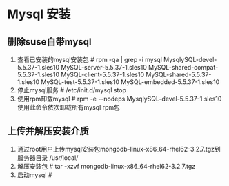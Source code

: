 # Mysql 安装 #
## 删除suse自带mysql ##
1. 查看已安装的mysql安装包
	\# rpm -qa | grep -i mysql
	MysqlySQL-devel-5.5.37-1.sles10
	MySQL-server-5.5.37-1.sles10
	MySQL-shared-compat-5.5.37-1.sles10
	MySQL-client-5.5.37-1.sles10
	MySQL-shared-5.5.37-1.sles10
	MySQL-test-5.5.37-1.sles10
	MySQL-embedded-5.5.37-1.sles10
2. 停止mysql服务
	\# /etc/init.d/mysql stop
3. 使用rpm卸载mysql
	\# rpm -e --nodeps MysqlySQL-devel-5.5.37-1.sles10
	使用此命令依次卸载所有mysql rpm包

## 上传并解压安装介质 ##
1. 通过root用户上传mysql安装包mongodb-linux-x86_64-rhel62-3.2.7.tgz到服务器目录
   /usr/local/
2. 解压安装包
	\# tar -xzvf mongodb-linux-x86_64-rhel62-3.2.7.tgz
3. 启动mysql
	\#
